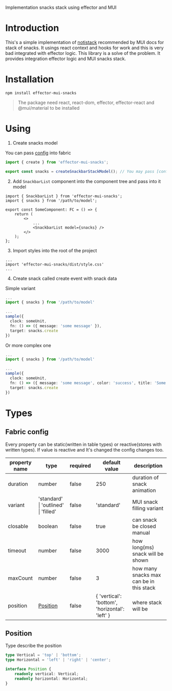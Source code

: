 Implementation snacks stack using effector and MUI

# Introduction

This's a simple implementation of [notistack](https://github.com/iamhosseindhv/notistack) recommended by MUI docs for stack of snacks. It usings react context and hooks for work and this is very bad integrated with effector logic. This library is a solve of the problem. It provides integration effector logic and MUI snacks stack.

# Installation

`npm install effector-mui-snacks`

> The package need react, react-dom, effector, effector-react and @mui/material to be installed

# Using

1. Create snacks model

You can pass [config](#fabric-config) into fabric

```ts
import { create } from 'effector-mui-snacks';

export const snacks = createSnackbarStackModel(); // You may pass [config](#fabric-config), but It'll work and without it
```

2. Add `SnackbarList` component into the component tree and pass into it model

```tsx
import { SnackbarList } from 'effector-mui-snacks';
import { snacks } from '/path/to/model';

export const SomeComponent: FC = () => {
	return (
		<>
			...
			<SnackbarList model={snacks} />
		</>
	);
};
```

3. Import styles into the root of the project

```tsx
...
import 'effector-mui-snacks/dist/style.css'
...

```

4. Create snack called create event with snack data

Simple variant

```ts
...
import { snacks } from '/path/to/model'

...
sample({
  clock: someUnit,
  fn: () => ({ message: 'some message' }),
  target: snacks.create
})

```

Or more complex one

```ts
...
import { snacks } from '/path/to/model'

...
sample({
  clock: someUnit,
  fn: () => ({ message: 'some message', color: 'success', title: 'Some title', timeout: 2400 }) as const, // Need 'cause some properties have strict types
  target: snacks.create
})

```

# Types

## Fabric config

Every property can be static(written in table types) or reactive(stores with written types). If value is reactive and It's changed the config changes too.

| property name | type                                 | required | default value                                  | description                              |
| ------------- | ------------------------------------ | -------- | ---------------------------------------------- | ---------------------------------------- |
| duration      | number                               | false    | 250                                            | duration of snack animation              |
| variant       | 'standard' \| 'outlined' \| 'filled' | false    | 'standard'                                     | MUI snack filling variant                |
| closable      | boolean                              | false    | true                                           | can snack be closed manual               |
| timeout       | number                               | false    | 3000                                           | how long(ms) snack will be shown         |
| maxCount      | number                               | false    | 3                                              | how many snacks max can be in this stack |
| position      | [Position](#position)                | false    | { 'vertical': 'bottom', 'horizontal': 'left' } | where stack will be                      |

## Position

Type describe the position

```ts
type Vertical = 'top' | 'bottom';
type Horizontal = 'left' | 'right' | 'center';

interface Position {
	readonly vertical: Vertical;
	readonly horizontal: Horizontal;
}
```
